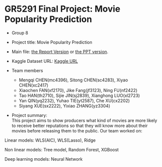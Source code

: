 # GR5291 Final Project: Movie Popularity Prediction

+ Group 8
+ Project title: Movie Popularity Prediction
+ Main file: [the Report Version](output/GR5291Group8FinalReport.pdf) or [the PPT version](output/GR5291Group8PPT.pdf). 
+ Kaggle Dataset URL: [Kaggle URL](https://www.kaggle.com/tmdb/tmdb-movie-metadata)
+ Team members
	+ Mengqi CHEN(mc4396), Sitong CHEN(sc4283), Xiyao CHEN(xc2417)
	+ Xiaochen FAN(xf2170), Jike Fang(jf3123), Ning FU(nf2422)
	+ Tao HAN(th2710), Sijie JIN(sj2839), Xianghong LUO(xl2723)
	+ Yan QIN(yq2232), Yuhao TIE(yt2587), Che XU(cx2202)
	+ Siyang XUE(sx2222), Yixiao ZHANG(yz3304)
	
+ Project summary:  
This project aims to show producers what kind of movies are more likely to receive better reputations so that they will know more about their movies before releasing them to the public. Our team worked on:

Linear models: 
WLS(AIC), WLS(Lasso), Ridge

Non linear models: 
Tree model, Random Forest, XGBoost

Deep learning models: 
Neural Network